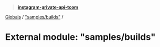 > **[instagram-private-api-tcom](../README.md)**

[Globals](../README.md) / ["samples/builds"](_samples_builds_.md) /

# External module: "samples/builds"
